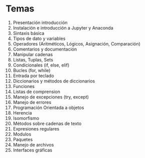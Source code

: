 # Temas

1. Presentación introducción
2. Instalación e introducción a Jupyter y Anaconda
3. Sintaxis básica
4. Tipos de dato y variables
5. Operadores (Aritméticos, Lógicos, Asignación, Comparación)
6. Comentarios y documentación
7. Manipular cadenas
8. Listas, Tuplas, Sets
9. Condicionales (if, else, elif)
10. Bucles (for, while)
11. Entrada por teclado
12. Diccionarios y métodos de diccionarios
13. Funciones
14. Listas de comprension
15. Manejo de excepciones (try, except)
16. Manejo de errores
17. Programación Orientada a objetos
18. Herencia
19. Isomorfismo
20. Métodos sobre cadenas de texto
21. Expresiones regulares
22. Modulos
23. Paquetes
24. Manejo de archivos
25. Interfaces gráficas
